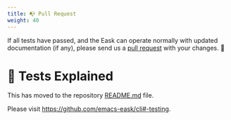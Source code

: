 ```yaml
---
title: 📭 Pull Request
weight: 40
---
```


If all tests have passed, and the Eask can operate normally with updated
documentation (if any), please send us a [pull request](https://github.com/emacs-eask/cli/pulls)
with your changes. 🎊

# 🧪 Tests Explained

This has moved to the repository [README.md](https://github.com/emacs-eask/cli/blob/master/README.md) file.

Please visit https://github.com/emacs-eask/cli#-testing.
